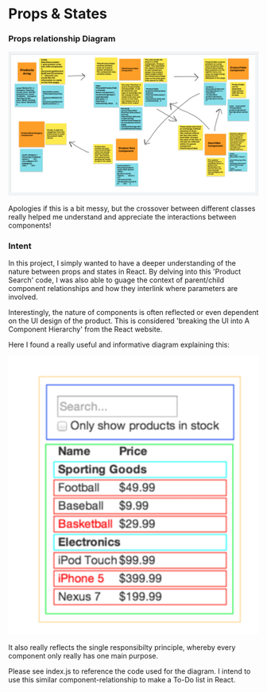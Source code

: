 # Props & States

### Props relationship Diagram ###

<img src="./react_props.png" alt="props"/>

Apologies if this is a bit messy, but the crossover between different classes really helped me understand and appreciate the interactions between components!


### Intent ###

In this project, I simply wanted to have a deeper understanding of the nature between props and states in React. By delving into this 'Product Search' code, I was also able to guage the context of parent/child component relationships and how they interlink where parameters are involved. 

Interestingly, the nature of components is often reflected or even dependent on the UI design of the product. This is considered 'breaking the UI into A Component Hierarchy' from the React website. 

Here I found a really useful and informative diagram explaining this: 

<img src="./searchbar_diagram.png" alt="UI searchbar"/>

It also really reflects the single responsibilty principle, whereby every component only really has one main purpose. 

Please see index.js to reference the code used for the diagram. I intend to use this similar component-relationship to make a To-Do list in React. 


